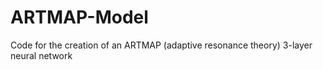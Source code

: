 # ARTMAP-Model
Code for the creation of an ARTMAP (adaptive resonance theory) 3-layer neural network
